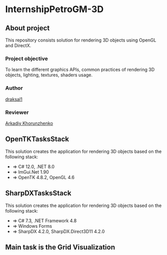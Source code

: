# InternshipPetroGM-3D

## About project

This repository consists solution for rendering 3D objects using OpenGL and DirectX.

### Project objective

To learn the different graphics APIs, common practices of rendering 3D objects, lighting, textures, shaders usage.

### Author

[draksal1](https://github.com/draksal1)

### Reviewer

[Arkadiy Khorunzhenko](https://github.com/SkivHisink)

## OpenTKTasksStack

This solution creates the application for rendering 3D objects based on the following stack:

- ⇒ С# 12.0, .NET 8.0
- ⇒ ImGui.Net 1.90
- ⇒ OpenTK 4.8.2, OpenGL 4.6

## SharpDXTasksStack

This solution creates the application for rendering 3D objects based on the following stack:

- ⇒ C# 7.3, .NET Framework 4.8
- ⇒ Windows Forms
- ⇒ SharpDX 4.2.0, SharpDX.Direct3D11 4.2.0

## Main task is the Grid Visualization
